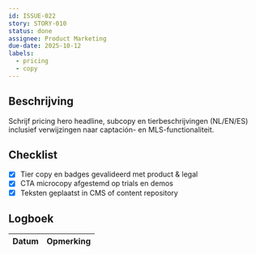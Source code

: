 ```yaml
---
id: ISSUE-022
story: STORY-010
status: done
assignee: Product Marketing
due-date: 2025-10-12
labels:
  - pricing
  - copy
---
```


## Beschrijving
Schrijf pricing hero headline, subcopy en tierbeschrijvingen (NL/EN/ES) inclusief verwijzingen naar captación- en MLS-functionaliteit.

## Checklist
- [x] Tier copy en badges gevalideerd met product & legal
- [x] CTA microcopy afgestemd op trials en demos
- [x] Teksten geplaatst in CMS of content repository

## Logboek
| Datum | Opmerking |
|-------|-----------|
